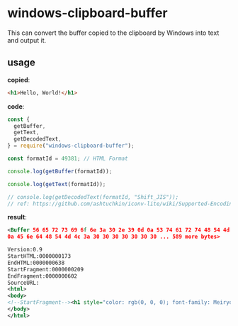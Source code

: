 # windows-clipboard-buffer

This can convert the buffer copied to the clipboard by Windows into text and output it.

## usage

**copied**:

```html
<h1>Hello, World!</h1>
```

**code**:

```js
const {
  getBuffer,
  getText,
  getDecodedText,
} = require("windows-clipboard-buffer");

const formatId = 49381; // HTML Format

console.log(getBuffer(formatId));

console.log(getText(formatId));

// console.log(getDecodedText(formatId, "Shift_JIS"));
// ref: https://github.com/ashtuchkin/iconv-lite/wiki/Supported-Encodings
```

**result**:

```xml
<Buffer 56 65 72 73 69 6f 6e 3a 30 2e 39 0d 0a 53 74 61 72 74 48 54 4d 4c 3a 30 30 30 30 30 30 30 31 37 33 0d
0a 45 6e 64 48 54 4d 4c 3a 30 30 30 30 30 30 30 ... 589 more bytes>
```

```xml
Version:0.9
StartHTML:0000000173
EndHTML:0000000638
StartFragment:0000000209
EndFragment:0000000602
SourceURL:
<html>
<body>
<!--StartFragment--><h1 style="color: rgb(0, 0, 0); font-family: Meiryo; font-style: normal; font-variant-ligatures: normal; font-variant-caps: normal; letter-spacing: normal; orphans: 2; text-align: start; text-indent: 0px; text-transform: none; white-space: normal; widows: 2; word-spacing: 0px; -webkit-text-stroke-width: 0px; text-decoration-style: initial; text-decoration-color: initial;">Hello, World!</h1><!--EndFragment-->
</body>
</html>
```
